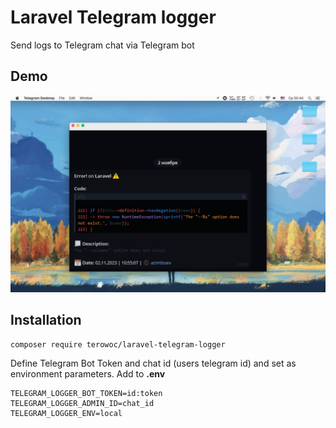 # Laravel Telegram logger

Send logs to Telegram chat via Telegram bot

## Demo
![image](screenshot.png)

## Installation

```
composer require terowoc/laravel-telegram-logger
```

Define Telegram Bot Token and chat id (users telegram id) and set as environment parameters.
Add to <b>.env</b> 

```
TELEGRAM_LOGGER_BOT_TOKEN=id:token
TELEGRAM_LOGGER_ADMIN_ID=chat_id
TELEGRAM_LOGGER_ENV=local
```
